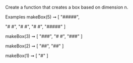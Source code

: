 Create a function that creates a box based on dimension n.

Examples
makeBox(5) ➞ [
  "#####",
  
  "#   #",
  "#   #",
  "#   #",
  "#####"
]

makeBox(3) ➞ [
  "###",
  "# #",
  "###"
]

makeBox(2) ➞ [
  "##",
  "##"
]

makeBox(1) ➞ [
  "#"
]
